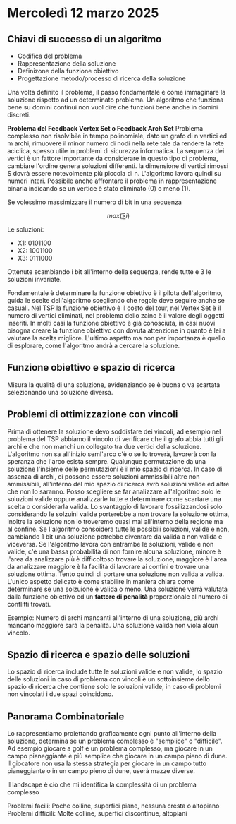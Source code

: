 # Mercoledì 12 marzo 2025

## Chiavi di successo di un algoritmo

- Codifica del problema
- Rappresentazione della soluzione
- Definizone della funzione obiettivo
- Progettazione metodo/processo di ricerca della soluzione

Una volta definito il problema, il passo fondamentale è come immaginare la soluzione rispetto ad un determinato problema. Un algoritmo che funziona bene su domini continui non vuol dire che funzioni bene anche in domini discreti.

**Problema del Feedback Vertex Set o Feedback Arch Set**
Problema complesso non risolvibile in tempo polinomiale, dato un grafo di n vertici ed m archi, rimuovere il minor numero di nodi nella rete tale da rendere la rete aciclica, spesso utile in problemi di sicurezza informatica. La sequenza dei vertici è un fattore importante da considerare in questo tipo di problema, cambiare l'ordine genera soluzioni differenti. la dimensione di vertici rimossi S dovrà essere notevolmente più piccola di n.
L'algoritmo lavora quindi su numeri interi.
Possibile anche affrontare il problema in rappresentazione binaria indicando se un vertice è stato eliminato (0) o meno (1).

Se volessimo massimizzare il numero di bit in una sequenza

$$
max(\sum{i})
$$

Le soluzioni:

- X1: 0101100
- X2: 1001100
- X3: 0111000

Ottenute scambiando i bit all'interno della sequenza, rende tutte e 3 le soluzioni invariate.

Fondamentale è determinare la funzione obiettivo è il pilota dell'algoritmo, guida le scelte dell'algoritmo scegliendo che regole deve seguire anche se casuali. Nel TSP la funzione obiettivo è il costo del tour, nel Vertex Set è il numero di vertici eliminati, nel problema dello zaino è il valore degli oggetti inseriti. In molti casi la funzione obiettivo è già conosciuta, in casi nuovi bisogna creare la funzione obiettivo con dovuta attenzione in quanto è lei a valutare la scelta migliore.
L'ultimo aspetto ma non per importanza è quello di esplorare, come l'algoritmo andrà a cercare la soluzione.

## Funzione obiettivo e spazio di ricerca

Misura la qualità di una soluzione, evidenziando se è buona o va scartata selezionando una soluzione diversa.

## Problemi di ottimizzazione con vincoli

Prima di ottenere la soluzione devo soddisfare dei vincoli, ad esempio nel problema del TSP abbiamo il vincolo di verificare che il grafo abbia tutti gli archi e che non manchi un collegato tra due vertici della soluzione.
L'algoritmo non sa all'inizio seml'arco c'è o se lo troverà, lavorerà con la speranza che l'arco esista sempre.
Qualunque permutazione da una soluzione l'insieme delle permutazioni è il mio spazio di ricerca.
In caso di assenza di archi, ci possono essere soluzioni ammissibili altre non ammissibili, all'interno del mio spazio di ricerca avrò soluzioni valide ed altre che non lo saranno.
Posso scegliere se far analizzare all'algoritmo solo le soluzioni valide oppure analizzarle tutte e determinare come scartare una scelta o considerarla valida. Lo svantaggio di lavorare fossilizzandosi solo considerando le solzuini valide porterebbe a non trovare la soluzione ottima, inoltre la soluzione non lo troveremo quasi mai all'interno della regione ma al confine. Se l'algoritmo consoidera tutte le possibili soluzioni, valide e non, cambiando 1 bit una soluzione potrebbe diventare da valida a non valida e viceversa.
Se l'algoritmo lavora con entrambe le soluzioni, valide e non valide, c'è una bassa probabilità di non fornire alcuna soluzione, minore è l'area da analizzare più è difficoltoso trovare la soluzione, maggiore è l'area da analizzare maggiore è la facilità di lavorare ai confini e trovare una soluzione ottima. Tento quindi di portare una soluzione non valida a valida. L'unico aspetto delicato è come stabilire in maniera chiara come determinare se una solzuione è valida o meno. Una soluzione verrà valutata dalla funzione obiettivo ed un **fattore di penalità** proporzionale al numero di conflitti trovati.

Esempio: Numero di archi mancanti all'interno di una soluzione, più archi mancano maggiore sarà la penalità.
Una soluzione valida non viola alcun vincolo.

## Spazio di ricerca e spazio delle soluzioni

Lo spazio di ricerca include tutte le soluzioni valide e non valide, lo spazio delle soluzioni in caso di problema con vincoli è un sottoinsieme dello spazio di ricerca che contiene solo le soluzioni valide, in caso di problemi non vincolati i due spazi coincidono.

## Panorama Combinatoriale

Lo rappresentiamo proiettando graficamente ogni punto all'interno della soluzione, determina se un problema complesso è "semplice" o "difficile". Ad esempio giocare a golf è un problema complesso, ma giocare in un campo pianeggiante è più semplice che giocare in un campo pieno di dune. Il giocatore non usa la stessa strategia per giocare in un campo tutto pianeggiante o in un campo pieno di dune, userà mazze diverse.

Il landscape è ciò che mi identifica la complessità di un problema complesso

Problemi facili: Poche colline, superfici piane, nessuna cresta o altopiano
Problemi difficili: Molte colline, superfici discontinue, altopiani
